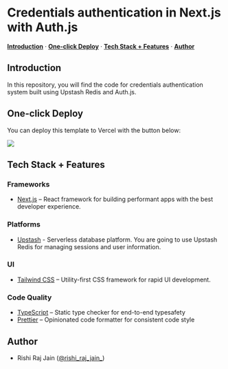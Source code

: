 # Credentials authentication in Next.js with Auth.js

<p>
  <a href="#introduction"><strong>Introduction</strong></a> ·
  <a href="#one-click-deploy"><strong>One-click Deploy</strong></a> ·
  <a href="#tech-stack--features"><strong>Tech Stack + Features</strong></a> ·
  <a href="#author"><strong>Author</strong></a>
</p>

## Introduction

In this repository, you will find the code for credentials authentication system built using Upstash Redis and Auth.js.

## One-click Deploy

You can deploy this template to Vercel with the button below:

[![](https://vercel.com/button)](https://vercel.com/new/clone?repository-url=https://github.com/rishi-raj-jain/credentials-authjs-upstash&env=AUTH_SECRET,UPSTASH_REDIS_REST_URL,UPSTASH_REDIS_REST_TOKEN)

## Tech Stack + Features

### Frameworks

- [Next.js](https://nextjs.org/) – React framework for building performant apps with the best developer experience.

### Platforms

- [Upstash](https://upstash.com) - Serverless database platform. You are going to use Upstash Redis for managing sessions and user information.

### UI

- [Tailwind CSS](https://tailwindcss.com/) – Utility-first CSS framework for rapid UI development.

### Code Quality

- [TypeScript](https://www.typescriptlang.org/) – Static type checker for end-to-end typesafety
- [Prettier](https://prettier.io/) – Opinionated code formatter for consistent code style

## Author

- Rishi Raj Jain ([@rishi_raj_jain_](https://twitter.com/rishi_raj_jain_))
